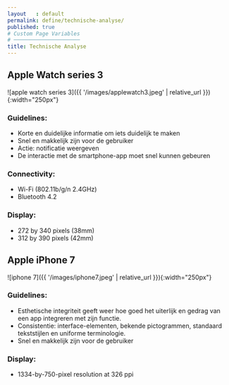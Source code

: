 ```yaml
---
layout   : default
permalink: define/technische-analyse/
published: true
# Custom Page Variables
# ─────────────────────
title: Technische Analyse
---
```



Apple Watch series 3 
---------------------
![apple watch series 3]({{ '/images/applewatch3.jpeg' | relative_url }}){:width="250px"}

### Guidelines:

- Korte en duidelijke informatie om iets duidelijk te maken
- Snel en makkelijk zijn voor de gebruiker
- Actie: notificatie weergeven
- De interactie met de smartphone-app moet snel kunnen gebeuren

### Connectivity:
- Wi-Fi (802.11b/g/n 2.4GHz)
- Bluetooth 4.2

### Display:
- 272 by 340 pixels (38mm)
- 312 by 390 pixels (42mm)


Apple iPhone 7
---------------
![iphone 7]({{ '/images/iphone7.jpeg' | relative_url }}){:width="250px"}

### Guidelines:

- Esthetische integriteit geeft weer hoe goed het uiterlijk en gedrag van een app integreren met zijn functie. 
- Consistentie: interface-elementen, bekende pictogrammen, standaard tekststijlen en uniforme terminologie.
- Snel en makkelijk zijn voor de gebruiker

### Display:
- 1334-by-750-pixel resolution at 326 ppi
